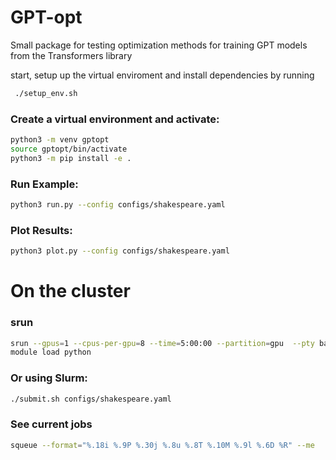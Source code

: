 # GPT-opt

Small package for testing optimization methods for training GPT models from the Transformers library

 start, setup up the virtual enviroment and install dependencies by running
```bash
 ./setup_env.sh
```

### Create a virtual environment and activate:
```bash
python3 -m venv gptopt
source gptopt/bin/activate
python3 -m pip install -e .
```

### Run Example:
```bash
python3 run.py --config configs/shakespeare.yaml
```

### Plot Results:
```bash
python3 plot.py --config configs/shakespeare.yaml
```

# On the cluster
### srun
```bash
srun --gpus=1 --cpus-per-gpu=8 --time=5:00:00 --partition=gpu  --pty bash
module load python
```

### Or using Slurm:
```bash
./submit.sh configs/shakespeare.yaml
```

### See current jobs
```bash
squeue --format="%.18i %.9P %.30j %.8u %.8T %.10M %.9l %.6D %R" --me
```


